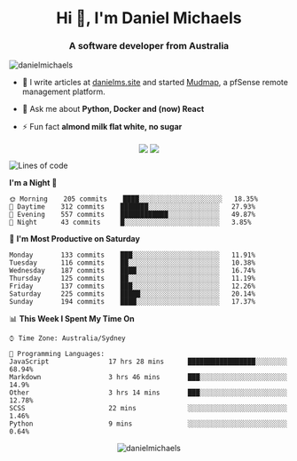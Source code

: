 <h1 align="center">Hi 👋, I'm Daniel Michaels</h1>
<h3 align="center">A software developer from Australia</h3>
<p align="left"> <img src="https://komarev.com/ghpvc/?username=danielmichaels" alt="danielmichaels" /> </p>

- 📝 I write articles at [danielms.site](https://danielms.site) and started [Mudmap](https://mudmap.io?ref=danielmichaels), a pfSense remote management platform.

- 💬 Ask me about **Python, Docker and (now) React**

- ⚡ Fun fact **almond milk flat white, no sugar**

<p align="center">
<a href="https://twitter.com/dansult" target="_blank"><img align="center" src="https://img.shields.io/badge/twitter-%231DA1F2.svg?&style=for-the-badge&logo=twitter&logoColor=white"></a>
<a href="https://linkedin.com/in/daniel-michaels" target="_blank"><img align="center" src="https://img.shields.io/badge/linkedin-%230077B5.svg?&style=for-the-badge&logo=linkedin&logoColor=white"></a>
</p>

<!--START_SECTION:waka-->
![Lines of code](https://img.shields.io/badge/From%20Hello%20World%20I%27ve%20Written-501614%20lines%20of%20code-blue)

**I'm a Night 🦉** 

```text
🌞 Morning    205 commits    ████░░░░░░░░░░░░░░░░░░░░░   18.35% 
🌆 Daytime    312 commits    ███████░░░░░░░░░░░░░░░░░░   27.93% 
🌃 Evening    557 commits    ████████████░░░░░░░░░░░░░   49.87% 
🌙 Night      43 commits     █░░░░░░░░░░░░░░░░░░░░░░░░   3.85%

```
📅 **I'm Most Productive on Saturday** 

```text
Monday       133 commits    ███░░░░░░░░░░░░░░░░░░░░░░   11.91% 
Tuesday      116 commits    ██░░░░░░░░░░░░░░░░░░░░░░░   10.38% 
Wednesday    187 commits    ████░░░░░░░░░░░░░░░░░░░░░   16.74% 
Thursday     125 commits    ██░░░░░░░░░░░░░░░░░░░░░░░   11.19% 
Friday       137 commits    ███░░░░░░░░░░░░░░░░░░░░░░   12.26% 
Saturday     225 commits    █████░░░░░░░░░░░░░░░░░░░░   20.14% 
Sunday       194 commits    ████░░░░░░░░░░░░░░░░░░░░░   17.37%

```


📊 **This Week I Spent My Time On** 

```text
⌚︎ Time Zone: Australia/Sydney

💬 Programming Languages: 
JavaScript               17 hrs 28 mins      █████████████████░░░░░░░░   68.94% 
Markdown                 3 hrs 46 mins       ███░░░░░░░░░░░░░░░░░░░░░░   14.9% 
Other                    3 hrs 14 mins       ███░░░░░░░░░░░░░░░░░░░░░░   12.78% 
SCSS                     22 mins             ░░░░░░░░░░░░░░░░░░░░░░░░░   1.46% 
Python                   9 mins              ░░░░░░░░░░░░░░░░░░░░░░░░░   0.64%

```


<!--END_SECTION:waka-->

<p align="center"> <img src="https://github-readme-stats.vercel.app/api?username=danielmichaels&show_icons=true" alt="danielmichaels" /> </p>

